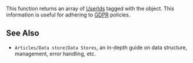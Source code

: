 This function returns an array of [UserIds](https://developer.roblox.com/en-us/api-reference/property/Player/UserId) tagged with the object. This information is useful for adhering to [GDPR](https://developer.roblox.com/articles/managing-personal-information) policies.

See Also
--------

*   `Articles/Data store|Data Stores`, an in-depth guide on data structure, management, error handling, etc.